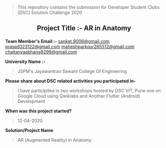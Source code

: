
> This repository contains the submission for Developer Student Clubs [DSC] Solution Challenge 2020
## <p align="center"> Project Title :- AR in Anatomy </p>



**Team Member's Email :-**
          sanket.9006@gmail.com      
          prasad323122@gmail.com
          maheshparkour265512@gmail.com
          chaitanyaabhang9299@gmail.com

**University Name :-**
> JSPM's Jayawantrao Sawant College Of Engineering


**Please share about DSC related activities you participated in-**
> I have participited in two workshops hosted by DSC VIT, Pune one on Google Cloud using Qwiklabs and Another Flutter (Android) Development

**When was this project started?**
> 12-04-2020

**Solution/Project Name**
> AR (Augmented Reality) in Anatomy

